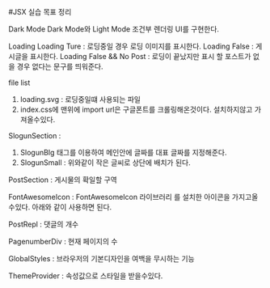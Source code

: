 #JSX 실습 목표 정리

Dark Mode
Dark Mode와 Light Mode 조건부 렌더링 UI를 구현한다.

Loading
Loading Ture : 로딩중일 경우 로딩 이미지를 표시한다.
Loading False : 게시글을 표시한다.
Loading False && No Post : 로딩이 끝났지만 표시 할 포스트가 없을 경우 없다는 문구를 띄워준다.

file list

1. loading.svg : 로딩중일떄 사용되는 파일
2. index.css에 맨위에 import url은 구글폰트를 크롤링해온것이다. 설치하지않고 가져올수있다.

SlogunSection :

1. SlogunBIg 태그를 이용하여 메인안에 글짜를 대표 글짜를 지정해준다.
2. SlogunSmall : 위와같이 작은 글씨로 상단에 배치가 된다.

PostSection : 게시물의 확일할 구역

FontAwesomeIcon : FontAwesomeIcon 라이브러리 를 설치한 아이콘을 가지고올수있다.
아래와 같이 사용하면 된다.
<FontAwesomeIcon icon={faArrowsRotate} />

PostRepl : 댓글의 개수

PagenumberDiv : 현재 페이지의 수

GlobalStyles : 브라우저의 기본디자인을 여백을 무시하는 기능

ThemeProvider : 속성값으로 스타일을 받을수있다.

